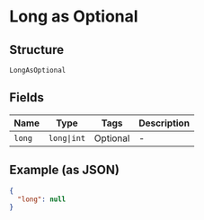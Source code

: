 
# Long as Optional

## Structure

`LongAsOptional`

## Fields

| Name | Type | Tags | Description |
|  --- | --- | --- | --- |
| `long` | `long\|int` | Optional | - |

## Example (as JSON)

```json
{
  "long": null
}
```

